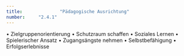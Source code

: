 ```yaml
---
title: 				"Pädagogische Ausrichtung"
number: 	"2.4.1"
---  
```


• Zielgruppenorientierung
• Schutzraum schaffen
• Soziales Lernen
• Spielerischer Ansatz
• Zugangsängste nehmen
• Selbstbefähigung
• Erfolgserlebnisse